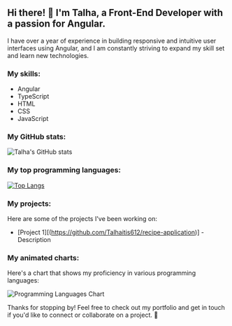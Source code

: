 ## Hi there! 👋 I'm Talha, a Front-End Developer with a passion for Angular.

I have over a year of experience in building responsive and intuitive user interfaces using Angular, and I am constantly striving to expand my skill set and learn new technologies.

### My skills:

- Angular
- TypeScript
- HTML
- CSS
- JavaScript

### My GitHub stats:

![Talha's GitHub stats](https://github-readme-stats.vercel.app/api?username=Talhaitis612&show_icons=true&theme=radical)

### My top programming languages:

[![Top Langs](https://github-readme-stats.vercel.app/api/top-langs/?username=Talhaitis612&layout=compact)](https://github.com/anuraghazra/github-readme-stats)

### My projects:

Here are some of the projects I've been working on:

- [Project 1][(https://github.com/Talhaitis612/recipe-application)] - Description 

### My animated charts:

Here's a chart that shows my proficiency in various programming languages:

![Programming Languages Chart](https://raw.githubusercontent.com/Talhaitis612/my-project/main/languages.svg)

Thanks for stopping by! Feel free to check out my portfolio and get in touch if you'd like to connect or collaborate on a project. 🙌
